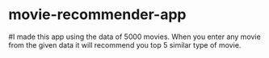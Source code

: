 # movie-recommender-app
#I made this app using the data of 5000 movies. When you enter any movie from the given data it will recommend you top 5 similar type of movie.  
